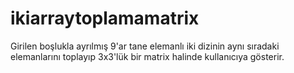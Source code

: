 # ikiarraytoplamamatrix
Girilen boşlukla ayrılmış 9'ar tane elemanlı iki dizinin aynı sıradaki elemanlarını toplayıp 3x3'lük bir matrix halinde kullanıcıya gösterir.
